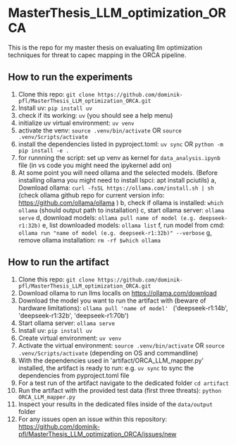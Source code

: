 # MasterThesis_LLM_optimization_ORCA
This is the repo for my master thesis on evaluating llm optimization techniques for threat to capec mapping in the ORCA pipeline.


## How to run the experiments
1. Clone this repo: ```git clone https://github.com/dominik-pfl/MasterThesis_LLM_optimization_ORCA.git```
2. Install uv: ```pip install uv```
3. check if its working: ```uv``` (you should see a help menu)
4. initialize uv virtual environment: ```uv venv```
5. activate the venv: ```source .venv/bin/activate``` OR ```source .venv/Scripts/activate```
6. install the dependencies listed in pyproject.toml: ```uv sync``` OR ```python -m pip install -e .```
7. for runnning the script: set up venv as kernel for `data_analysis.ipynb` file (in vs code you might need the ipykernel add on)
8. At some point you will need ollama and the selected models. (Before installing ollama you might need to install lspci: apt install pciutils)
    a, Download ollama: ```curl -fsSL https://ollama.com/install.sh | sh``` (check ollama github repo for current version info: https://github.com/ollama/ollama )
    b, check if ollama is installed: ```which ollama``` (should output path to installation)
    c, start ollama server: ```ollama serve```
    d, download models: ```ollama pull name of model (e.g. deepseek-r1:32b)```
    e, list downloaded models: ```ollama list```
    f, run model from cmd: ```ollama run "name of model (e.g. deepseek-r1:32b)" --verbose```
    g, remove ollama installation: ```rm -rf $which ollama```


## How to run the artifact
1. Clone this repo: ```git clone https://github.com/dominik-pfl/MasterThesis_LLM_optimization_ORCA.git```
2. Download ollama to run llms localls on https://ollama.com/download 
3. Download the model you want to run the artifact with (beware of hardware limitations): ```ollama pull 'name of model' ``` ('deepseek-r1:14b', 'deepseek-r1:32b', 'deepseek-r1:70b')
4. Start ollama server: ```ollama serve```
5. Install uv: ```pip install uv```
6. Create virtual environment: ```uv venv```
7. Activate the virtual environment: ```source .venv/bin/activate``` OR ```source .venv/Scripts/activate``` (depending on OS and commandline)
8. With the dependencies used in 'artifact/ORCA_LLM_mapper.py' installed, the artifact is ready to run: e.g. ```uv sync``` to sync the dependencies from pyproject.toml file
9. For a test run of the artifact navigate to the dedicated folder ```cd artifact```
10. Run the artifact with the provided test data (first three threats): ```python ORCA_LLM_mapper.py``` 
11. Inspect your results in the dedicated files inside of the ```data/output``` folder
12. For any issues open an issue within this repository: https://github.com/dominik-pfl/MasterThesis_LLM_optimization_ORCA/issues/new

